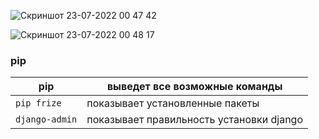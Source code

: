 ![Скриншот 23-07-2022 00 47 42](https://user-images.githubusercontent.com/84935915/180573196-f7f08a6b-7749-4fcb-a049-c2605844519b.png)

![Скриншот 23-07-2022 00 48 17](https://user-images.githubusercontent.com/84935915/180573205-8939266a-4b67-49ff-b60d-9c064390b92a.png)

### pip 

|   pip         |выведет все возможные команды
----------------|---------
|`pip frize`    |показывает установленные пакеты 
|`django-admin` |показывает правильность установки django
